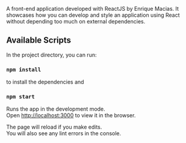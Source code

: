 A front-end application developed with ReactJS by Enrique Macias. It showcases how you can develop and style an application using React without depending too much on external dependencies.

## Available Scripts

In the project directory, you can run:
### `npm install`
to install the dependencies and
### `npm start`

Runs the app in the development mode.<br>
Open [http://localhost:3000](http://localhost:3000) to view it in the browser.

The page will reload if you make edits.<br>
You will also see any lint errors in the console.


